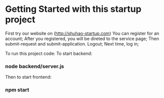 # Getting Started with this startup project

First try our website on (http://shuhao-startup.com)
You can register for an account;
After you registered, you will be direted to the service page;
Then submit-request and submit-application.
Logout;
Next time, log in;

To run this project code:
To start backend:
### node backend/server.js
Then to start frontend:
### npm start
